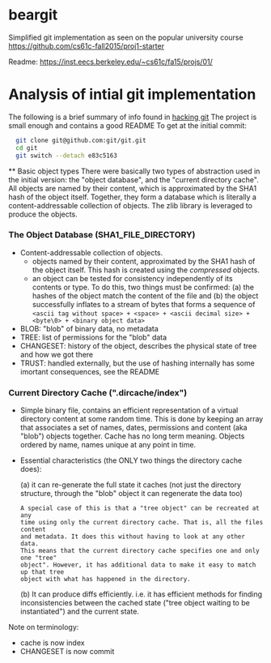 beargit
=======

Simplified git implementation as seen on the popular university course
https://github.com/cs61c-fall2015/proj1-starter

Readme:
https://inst.eecs.berkeley.edu/~cs61c/fa15/projs/01/ 


# Analysis of intial git implementation

The following is a brief summary of info found in [hacking git](https://git-scm.com/docs/user-manual#hacking-git)
The project is small enough and contains a good README
To get at the initial commit:

```sh
  git clone git@github.com:git/git.git
  cd git
  git switch --detach e83c5163
```

** Basic object types
There were basically two types of abstraction used in the initial version:
the "object database", and the "current directory cache". All objects are
named by their content, which is approximated by the SHA1 hash of the object
itself. Together, they form a database which is literally a content-addressable
collection of objects. The zlib library is leveraged to produce the objects.


### The Object Database (SHA1_FILE_DIRECTORY)
+ Content-addressable collection of objects.
  - objects named by their content, approximated by the SHA1 hash of the object
    itself. This hash is created using the _compressed_ objects.
  - an object can be tested for consistency independently of its contents or
    type. To do this, two things must be confirmed: (a) the hashes of the
    object match the content of the file and (b) the object successfully
    inflates to a stream of bytes that forms a sequence of `<ascii tag without space> +
    <space> + <ascii decimal size> + <byte\0> + <binary object data>`
+ BLOB: "blob" of binary data, no metadata
+ TREE: list of permissions for the "blob" data
+ CHANGESET: history of the object, describes the physical state of tree
             and how we got there
+ TRUST: handled externally, but the use of hashing internally has some imortant
         consequences, see the README

### Current Directory Cache (".dircache/index")

+ Simple binary file, contains an efficient representation of a virtual directory
  content at some random time. This is done by keeping an array that associates
  a set of names, dates, permissions and content (aka "blob") objects together.
  Cache has no long term meaning. Objects ordered by name, names unique at any
  point in time.

+ Essential characteristics (the ONLY two things the directory cache does):
  
  (a) it can re-generate the full state it caches (not just the directory structure,
      through the "blob" object it can regenerate the data too)

      A special case of this is that a "tree object" can be recreated at any
      time using only the current directory cache. That is, all the files content
      and metadata. It does this without having to look at any other data.
      This means that the current directory cache specifies one and only one "tree"
      object". However, it has additional data to make it easy to match up that tree
      object with what has happened in the directory.

  (b) It can produce diffs efficiently. i.e. it has efficient methods for finding
      inconsistencies between the cached state ("tree object waiting to be instantiated")
      and the current state.


Note on terminology:
+ cache is now index
+ CHANGESET is now commit
